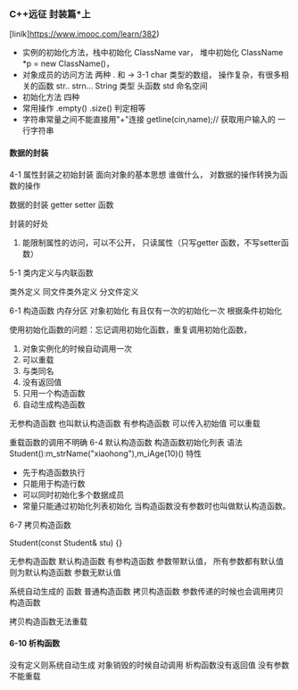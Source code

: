 ### C++远征 封装篇*上

[linlk]https://www.imooc.com/learn/382)
- 实例的初始化方法，栈中初始化 ClassName var， 堆中初始化 ClassName *p = new ClassName()， 
- 对象成员的访问方法 两种 . 和 ->
3-1
char 类型的数组， 操作复杂，有很多相关的函数 str.. strn...
String 类型
头函数 <string> std 命名空间
- 初始化方法 四种
- 常用操作  .empty() .size() 判定相等
- 字符串常量之间不能直接用"+"连接
getline(cin,name);// 获取用户输入的 一行字符串


#### 数据的封装
4-1 属性封装之初始封装
面向对象的基本思想
谁做什么， 对数据的操作转换为函数的操作

数据的封装 getter setter 函数

封装的好处
1. 能限制属性的访问，可以不公开， 只读属性（只写getter 函数，不写setter函数）

5-1 类内定义与内联函数

类外定义
同文件类外定义
分文件定义



6-1 构造函数
内存分区
对象初始化
有且仅有一次的初始化一次
根据条件初始化


使用初始化函数的问题：忘记调用初始化函数，重复调用初始化函数，
1. 对象实例化的时候自动调用一次
2. 可以重载
3. 与类同名
4. 没有返回值
5. 只用一个构造函数
6. 自动生成构造函数

无参构造函数 也叫默认构造函数
有参构造函数 可以传入初始值
可以重载

重载函数的调用不明确
6-4 默认构造函数
构造函数初始化列表
语法  Student():m_strName("xiaohong"),m_iAge(10)()
特性
- 先于构造函数执行
- 只能用于构造行数
- 可以同时初始化多个数据成员
-  常量只能通过初始化列表初始化
当构造函数没有参数时也叫做默认构造函数。


6-7 拷贝构造函数

Student(const Student& stu) {}


无参构造函数 默认构造函数
有参构造函数
    参数带默认值， 所有参数都有默认值则为默认构造函数
    参数无默认值

系统自动生成的 函数
普通构造函数
拷贝构造函数
参数传递的时候也会调用拷贝构造函数

拷贝构造函数无法重载

#### 6-10 析构函数

没有定义则系统自动生成
对象销毁的时候自动调用
析构函数没有返回值 没有参数 不能重载
